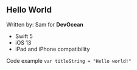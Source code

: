 
Hello World
---

Written by: Sam for **DevOcean**

- Swift 5
- iOS 13
- iPad and iPhone compatibility

Code example `var titleString = "Hello world!"`

